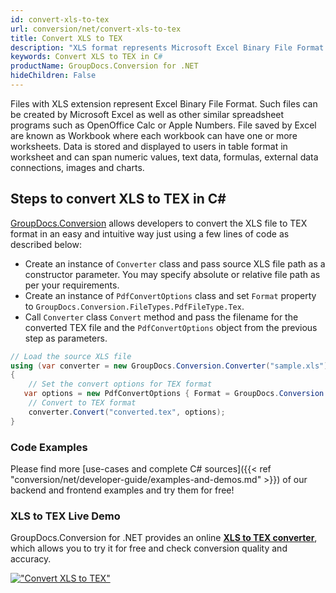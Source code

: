 ```yaml
---
id: convert-xls-to-tex
url: conversion/net/convert-xls-to-tex
title: Convert XLS to TEX
description: "XLS format represents Microsoft Excel Binary File Format with .xls extension. Learn how to convert XLS to TEX file programmatically in C# language using GroupDocs.Conversion for .NET library."
keywords: Convert XLS to TEX in C#
productName: GroupDocs.Conversion for .NET
hideChildren: False
---
```


Files with XLS extension represent Excel Binary File Format. Such files can be created by Microsoft Excel as well as other similar spreadsheet programs such as OpenOffice Calc or Apple Numbers. File saved by Excel are known as Workbook where each workbook can have one or more worksheets. Data is stored and displayed to users in table format in worksheet and can span numeric values, text data, formulas, external data connections, images and charts.

## Steps to convert XLS to TEX in C#

[GroupDocs.Conversion](https://products.groupdocs.com/conversion/net) allows developers to convert the XLS file to TEX format in an easy and intuitive way just using a few lines of code as described below:

* Create an instance of `Converter` class and pass source XLS file path as a constructor parameter. You may specify absolute or relative file path as per your requirements. 
* Create an instance of `PdfConvertOptions` class and set `Format` property to `GroupDocs.Conversion.FileTypes.PdfFileType.Tex`.
* Call `Converter` class `Convert` method and pass the filename for the converted TEX file and the `PdfConvertOptions` object from the previous step as parameters.

```csharp
// Load the source XLS file
using (var converter = new GroupDocs.Conversion.Converter("sample.xls"))
{
    // Set the convert options for TEX format
   var options = new PdfConvertOptions { Format = GroupDocs.Conversion.FileTypes.PdfFileType.Tex };
    // Convert to TEX format
    converter.Convert("converted.tex", options);
}
```

### Code Examples

Please find more [use-cases and complete C# sources]({{< ref "conversion/net/developer-guide/examples-and-demos.md" >}}) of our backend and frontend examples and try them for free!

### XLS to TEX Live Demo

GroupDocs.Conversion for .NET provides an online [**XLS to TEX converter**](https://products.groupdocs.app/conversion/xls-to-tex), which allows you to try it for free and check conversion quality and accuracy.

[!["Convert XLS to TEX"](conversion/net/images/convert-to-tex/convert-xls-to-tex.png)](https://products.groupdocs.app/conversion/xls-to-tex)